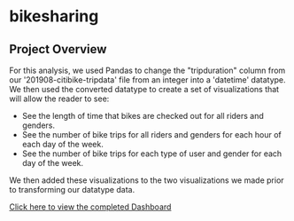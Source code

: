 # bikesharing


## Project Overview

For this analysis, we used Pandas to change the "tripduration" column from our '201908-citibike-tripdata' file from an integer into a 'datetime' datatype. We then used the converted datatype to create a set of visualizations that will allow the reader to see:

  * See the length of time that bikes are checked out for all riders and genders.
  * See the number of bike trips for all riders and genders for each hour of each day of the week.
  * See the number of bike trips for each type of user and gender for each day of the week.

We then added these visualizations to the two visualizations we made prior to transforming our datatype data. 


[Click here to view the completed Dashboard](https://public.tableau.com/views/NYC_CitiBike_bikesharing_Challenge/NYC_Bikesharing_Challenge?:language=en-US&publish=yes&:display_count=n&:origin=viz_share_link)

